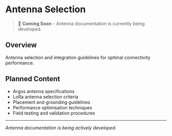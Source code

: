 # Antenna Selection

> 🚧 **Coming Soon** - Antenna documentation is currently being developed.

## Overview
Antenna selection and integration guidelines for optimal connectivity performance.

## Planned Content
- Argos antenna specifications
- LoRa antenna selection criteria
- Placement and grounding guidelines
- Performance optimisation techniques
- Field testing and validation procedures

---
*Antenna documentation is being actively developed.*